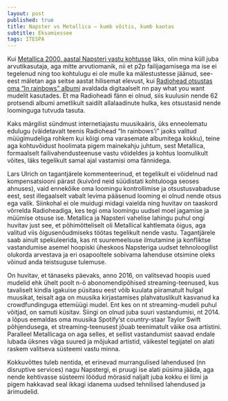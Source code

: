 ```yaml
---
layout: post
published: true
title: Napster vs Metallica – kumb võitis, kumb kaotas
subtitle: Eksamiessee
tags: ITESPA
---
```


Kui [Metallica 2000. aastal Napsteri vastu kohtusse](https://en.wikipedia.org/wiki/Metallica_v._Napster,_Inc.) läks, olin mina küll juba arvutikasutaja, aga mitte arvutiomanik, nii et p2p failijagamisega ma ise ei tegelenud ning too kohtulugu ei ole mulle ka mälestustesse jäänud, see-eest mäletan aga seitse aastat hilisemat elevust, kui [Radiohead otsustas oma “In rainbows” albumi](https://en.wikipedia.org/wiki/In_Rainbows) avaldada digitaalselt nn pay what you want mudelit kasutades. Et ma Radioheadi fänn ei olnud, siis kuulusin nende 62 protsendi albumi ametlikult saidilt allalaadinute hulka, kes otsustasid nende loominguga tutvuda tasuta.

Kaks märgilist sündmust internetiajastu muusikaäris, üks enneolematu edulugu (väidetavalt teenis Radiohead “In rainbows’i” jaoks valitud müügimudeliga rohkem kui kõigi oma varasemate albumitega kokku), teine aga kohtuvõidust hoolimata pigem mainekahju juhtum, sest Metallica, formaalselt failivahendusteenuse vastu võideldes ja kohtus loomulikult võites, läks tegelikult samal ajal vastamisi oma fännidega.

Lars Ulrich on tagantjärele kommenteerinud, et tegelikult ei võidelnud nad kompensatsiooni pärast (kuivõrd neid süüdistati kohtulooga seoses ahnuses), vaid ennekõike oma loomingu kontrollimise ja otsustusvabaduse eest, sest illegaalselt vabalt levima pääsenud looming ei olnud nende otsus ega valik. Siinkohal ei ole muidugi midagi vaielda ning huvitav on taaskord võrrelda Radioheadiga, kes tegi oma loomingu uudsel moel jagamise ja müümise otsuse ise. Metallica ja Napsteri vahelise lahingu puhul ongi huvitav just see, et põhimõtteliselt oli Metallical kahtlemata õigus, aga valitud viis õigusenõudmiseks töötas tegelikult nende vastu. Tagantjärele saab ainult spekuleerida, kas nt suuremeelsuse ilmutamine ja konfliktse vastandumise asemel hoopiski üheskoos Napsteriga uudset tehnoloogilist olukorda arvestava ja eri osapooltele sobivama lahenduse otsimine oleks võinud anda teistsuguse tulemuse. 

On huvitav, et tänaseks päevaks, anno 2016, on valitsevad hoopis uued mudelid ehk ühelt poolt n-ö abonomendipõhised streaming-teenused, kus tavaliselt kindla igakuise püsitasu eest võib kuulata piiramatult hulgal muusikat, teisalt aga on muusika kirjastamises plahvatuslikult kasvanud ka crowdfundinguga ettemüügi mudel. Ent kes on nt streaming-mudeli puhul võitjad, on samuti küsitav. Siingi on olnud juba suuri vastandumisi, nt 2014. a lõpus eemaldas oma muusika Spotify’st country-staar Taylor Swift põhjendusega, et streaming-teenusest jõuab teenimatult väike osa artistini. Paralleel Metallicaga on aga selles, et sellist vastandumist saavad endale lubada üksnes väga suured ja mõjukad artistid, väikestel tegijatel on alati raskem valitseva süsteemi vastu minna.

Kokkuvõttes tuleb nentida, et erinevad murrangulised lahendused (nn disruptive services) nagu Napstergi, ei pruugi ise alati püsima jääda, aga nende kehtivasse süsteemi löödud mõrasid naljalt juba kokku ei liimi ja pigem hakkavad seal ikkagi idanema uudsed tehnilised lahendused ja ärimudelid.
